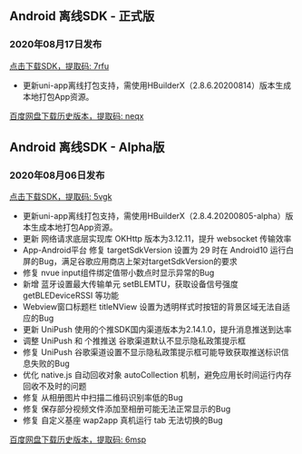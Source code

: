 ## Android 离线SDK - 正式版

### 2020年08月17日发布
[点击下载SDK，提取码: 7rfu](https://pan.baidu.com/s/14SZ-CjlbaNtGHk3CpamgXQ)

+ 更新uni-app离线打包支持，需使用HBuilderX（2.8.6.20200814）版本生成本地打包App资源。	

[百度网盘下载历史版本，提取码: neqx](https://pan.baidu.com/s/1Gpbnq3wLvvnRO6W-SlvVpA)



## Android 离线SDK - Alpha版

### 2020年08月06日发布
[点击下载SDK，提取码: 5vgk](https://pan.baidu.com/s/1NLBTW94Im_zg5R38Wiijdg) 

+ 更新uni-app离线打包支持，需使用HBuilderX（2.8.4.20200805-alpha）版本生成本地打包App资源。	
+ 更新 网络请求底层实现库 OKHttp 版本为3.12.11，提升 websocket 传输效率
+ App-Android平台 修复 targetSdkVersion 设置为 29 时在 Android10 运行白屏的Bug，满足谷歌应用商店上架对targetSdkVersion的要求
+ 修复 nvue input组件绑定值带小数点时显示异常的Bug
+ 新增 蓝牙设置最大传输单元 setBLEMTU，获取设备信号强度 getBLEDeviceRSSI 等功能
+ Webview窗口标题栏 titleNView 设置为透明样式时按钮的背景区域无法自适应的Bug
+ 更新 UniPush 使用的个推SDK国内渠道版本为2.14.1.0，提升消息推送到达率
+ 调整 UniPush 和 个推推送 谷歌渠道默认不显示隐私政策提示框
+ 修复 UniPush 谷歌渠道设置不显示隐私政策提示框可能导致获取推送标识信息失败的Bug
+ 优化 native.js 自动回收对象 autoCollection 机制，避免应用长时间运行内存回收不及时的问题
+ 修复 从相册图片中扫描二维码识别率低的Bug
+ 修复 保存部分视频文件添加至相册可能无法正常显示的Bug
+ 修复 自定义基座 wap2app 真机运行 tab 无法切换的Bug

[百度网盘下载历史版本，提取码: 6msp](https://pan.baidu.com/s/10fne34bwxWGtDJTd4PhroA)
